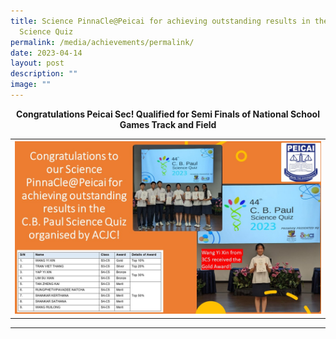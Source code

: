 ```yaml
---
title: Science PinnaCle@Peicai for achieving outstanding results in the C B Paul
  Science Quiz
permalink: /media/achievements/permalink/
date: 2023-04-14
layout: post
description: ""
image: ""
---
```

<p align="center"><b>Congratulations Peicai Sec! Qualified for Semi Finals of National School Games Track and Field </b>
<table>
<tbody>
<tr>
<th><img src="/images/cb paul science quiz.jpg" style="width: 100%;"><br>	
</th>
</tr>
</tbody>
</table>
</p><hr>
